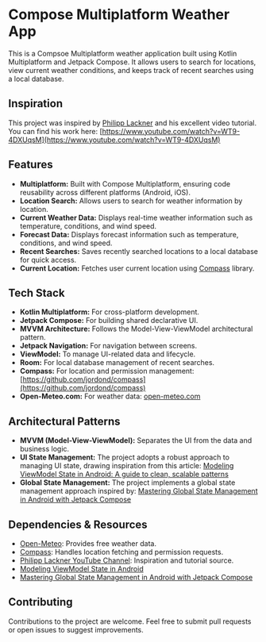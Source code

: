# Compose Multiplatform Weather App

This is a Compsoe Multiplatform weather application built using Kotlin Multiplatform and Jetpack Compose. It allows users to search for
locations, view current weather conditions, and keeps track of recent searches using a local database.

## Inspiration

This project was inspired by [Philipp Lackner](https://www.youtube.com/@PhilippLackner) and his excellent video tutorial. You can find his
work here: [https://www.youtube.com/watch?v=WT9-4DXUqsM](https://www.youtube.com/watch?v=WT9-4DXUqsM)

## Features

* **Multiplatform:** Built with Compose Multiplatform, ensuring code reusability across different platforms (Android, iOS).
* **Location Search:** Allows users to search for weather information by location.
* **Current Weather Data:** Displays real-time weather information such as temperature, conditions, and wind speed.
* **Forecast Data:** Displays forecast information such as temperature, conditions, and wind speed.
* **Recent Searches:** Saves recently searched locations to a local database for quick access.
* **Current Location:** Fetches user current location using [Compass](https://github.com/jordond/compass) library.

## Tech Stack

* **Kotlin Multiplatform:** For cross-platform development.
* **Jetpack Compose:** For building shared declarative UI.
* **MVVM Architecture:** Follows the Model-View-ViewModel architectural pattern.
* **Jetpack Navigation:** For navigation between screens.
* **ViewModel:** To manage UI-related data and lifecycle.
* **Room:** For local database management of recent searches.
* **Compass:** For location and permission management: [https://github.com/jordond/compass](https://github.com/jordond/compass)
* **Open-Meteo.com:** For weather data: [open-meteo.com](https://open-meteo.com)

## Architectural Patterns

* **MVVM (Model-View-ViewModel):** Separates the UI from the data and business logic.
* **UI State Management:** The project adopts a robust approach to managing UI state, drawing inspiration from this
  article: [Modeling ViewModel State in Android: A guide to clean, scalable patterns](https://medium.com/clean-android-dev/modeling-viewmodel-state-in-android-a-guide-to-clean-scalable-patterns-d42932ade940)
* **Global State Management:** The project implements a global state management approach inspired
  by: [Mastering Global State Management in Android with Jetpack Compose](https://proandroiddev.com/mastering-global-state-management-in-android-with-jetpack-compose-e99350fad822)

## Dependencies & Resources

* [Open-Meteo](https://open-meteo.com): Provides free weather data.
* [Compass](https://github.com/jordond/compass): Handles location fetching and permission requests.
* [Philipp Lackner YouTube Channel](https://www.youtube.com/@PhilippLackner): Inspiration and tutorial source.
* [Modeling ViewModel State in Android](https://medium.com/clean-android-dev/modeling-viewmodel-state-in-android-a-guide-to-clean-scalable-patterns-d42932ade940)
* [Mastering Global State Management in Android with Jetpack Compose](https://proandroiddev.com/mastering-global-state-management-in-android-with-jetpack-compose-e99350fad822)

## Contributing

Contributions to the project are welcome. Feel free to submit pull requests or open issues to suggest improvements.